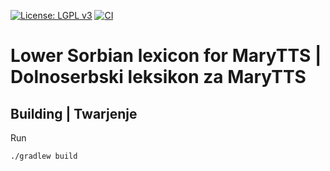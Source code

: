 [![License: LGPL v3](https://img.shields.io/badge/License-LGPL%20v3-blue.svg)](https://www.gnu.org/licenses/lgpl-3.0)
[![CI](https://github.com/marytts/marytts-lexicon-dsb/actions/workflows/main.yml/badge.svg)](https://github.com/marytts/marytts-lexicon-dsb/actions/workflows/main.yml)

Lower Sorbian lexicon for MaryTTS | Dolnoserbski leksikon za MaryTTS
====================================================================

Building | Twarjenje
--------------------

Run

    ./gradlew build
